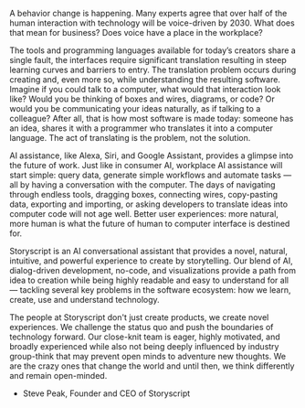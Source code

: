 A behavior change is happening. Many experts agree that over half of the human interaction with
technology will be voice-driven by 2030. What does that mean for business?
Does voice have a place in the workplace?


The tools and programming languages available for today’s creators share a single fault,
the interfaces require significant translation resulting in steep learning
curves and barriers to entry. The translation problem occurs during creating and,
even more so, while understanding the resulting software. Imagine if you could
talk to a computer, what would that interaction look like? Would you be thinking
of boxes and wires, diagrams, or code? Or would you be communicating your ideas naturally,
as if talking to a colleague? After all, that is how most software is
made today: someone has an idea, shares it with a programmer who translates it into
a computer language. The act of translating is the problem, not the solution.


AI assistance, like Alexa, Siri, and Google Assistant, provides a glimpse into the
future of work. Just like in consumer AI, workplace AI assistance will start simple: query data,
generate simple workflows and automate tasks — all by having a conversation with the computer.
The days of navigating through endless tools, dragging boxes, connecting wires, copy-pasting data,
exporting and importing, or asking developers to translate ideas into computer code will not age well.
Better user experiences: more natural, more human is what the future
of human to computer interface is destined for.


Storyscript is an AI conversational assistant that provides a novel, natural,
intuitive, and powerful experience to create by storytelling. Our blend of AI,
dialog-driven development, no-code, and visualizations provide a path from idea
to creation while being highly readable and easy to understand for all — tackling
several key problems in the software ecosystem: how we learn, create, use and understand technology.


The people at Storyscript don't just create products, we create novel experiences.
We challenge the status quo and push the boundaries of technology forward.
Our close-knit team is eager, highly motivated, and broadly experienced while also
not being deeply influenced by industry group-think that may prevent open minds to
adventure new thoughts. We are the crazy ones that change the world and until then,
we think differently and remain open-minded.

- Steve Peak, Founder and CEO of Storyscript
